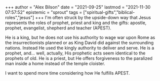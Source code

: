 +++
author = "Alex Bilson"
date = "2021-09-25"
lastmod = "2021-11-30 07:57:52"
epistemic = "sprout"
tags = ["spiritual-gifts","biblical-roles","jesus"]
+++
I'm often struck by the upside-down way that Jesus represents the roles of prophet, priest and king and the gifts: apostle, prophet, evangelist, shepherd and teacher (APEST).

He is a king, but he does not use his authority to wage war upon Rome as the insurrectionists planned or as King David did against the surrounding nations. Instead He used the kingly authority to deliver and serve. He is a prophet, and... well, actually, His prophetic acts seem identical to the prophets of old. He is a priest, but He offers forgiveness to the paralized man inside a home instead of the temple cloister.

I want to spend more time considering how He fulfills APEST.
